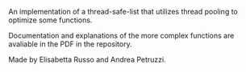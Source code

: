 An implementation of a thread-safe-list that utilizes thread pooling to optimize some functions. 

Documentation and explanations of the more complex functions are avaliable in the PDF in the repository.

Made by Elisabetta Russo and Andrea Petruzzi.
